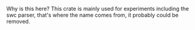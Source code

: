 Why is this here? This crate is mainly used for experiments including the swc parser, that's where the name comes from, it probably could be removed.